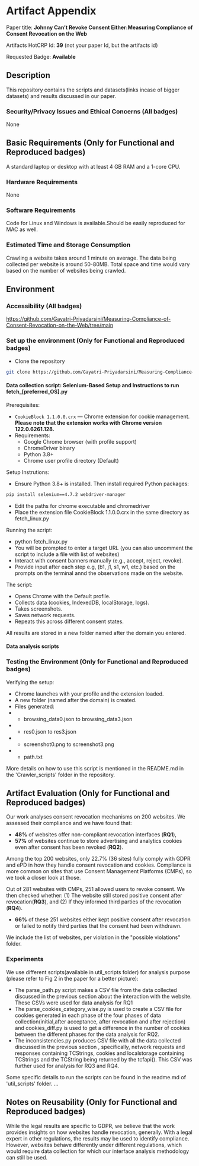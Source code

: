# Artifact Appendix

Paper title: **Johnny Can’t Revoke Consent Either:Measuring Compliance of Consent Revocation on the Web**

Artifacts HotCRP Id: **39** (not your paper Id, but the artifacts id)

Requested Badge: **Available**

## Description
This repository contains the scripts and datasets(links incase of bigger datasets) and results discussed in our paper. 

### Security/Privacy Issues and Ethical Concerns (All badges)
None

## Basic Requirements (Only for Functional and Reproduced badges)
A standard laptop or desktop with at least 4 GB RAM and a 1-core CPU.

### Hardware Requirements
None

### Software Requirements
Code for Linux and Windows is available.Should be easily reproduced for MAC as well. 

### Estimated Time and Storage Consumption
Crawling a website takes around 1 minute on average. The data being collected per website is around 50-80MB. Total space and time would vary based on the number of websites being crawled.  


## Environment 


### Accessibility (All badges)
https://github.com/Gayatri-Priyadarsini/Measuring-Compliance-of-Consent-Revocation-on-the-Web/tree/main


### Set up the environment (Only for Functional and Reproduced badges)

- Clone the repository
```bash
git clone https://github.com/Gayatri-Priyadarsini/Measuring-Compliance-of-Consent-Revocation-on-the-Web.git
```
#### Data collection script: Selenium-Based Setup and Instructions to run fetch_[preferred_OS].py

Prerequisites:
- `CookieBlock 1.1.0.0.crx` — Chrome extension for cookie management. **Please note that the extension works with Chrome version 122.0.6261.128.** 
- Requirements:
  - Google Chrome browser (with profile support)
  - ChromeDriver binary
  - Python 3.8+
  - Chrome user profile directory (Default)

Setup Instrutions: 
- Ensure Python 3.8+ is installed. Then install required Python packages:
```bash
pip install selenium==4.7.2 webdriver-manager
```
- Edit the paths for chrome executable and chromedriver
- Place the extension file CookieBlock 1.1.0.0.crx in the same directory as fetch_linux.py

Running the script:

- python fetch_linux.py
- You will be prompted to enter a target URL (you can also uncomment the script to include a file with list of websites)
- Interact with consent banners manually (e.g., accept, reject, revoke).
- Provide input after each step e.g, (b1, j1, s1, w1, etc.) based on the prompts on the terminal annd the observations made on the website. 

The script: 
- Opens Chrome with the Default profile.
- Collects data (cookies, IndexedDB, localStorage, logs).
- Takes screenshots.
- Saves network requests.
- Repeats this across different consent states.

All results are stored in a new folder named after the domain you entered.

#### Data analysis scripts

### Testing the Environment (Only for Functional and Reproduced badges)
Verifying the setup:
- Chrome launches with your profile and the extension loaded.
- A new folder (named after the domain) is created.
- Files generated:
- - browsing_data0.json to browsing_data3.json
- - res0.json to res3.json
- - screenshot0.png to screenshot3.png
- - path.txt

More details on how to use this script is mentioned in the README.md in the 'Crawler_scripts' folder in the repository. 

## Artifact Evaluation (Only for Functional and Reproduced badges)

Our work analyses consent revocation mechanisms on 200 websites. We assessed their compliance and we have found that: 
- **48%** of websites offer non-compliant revocation interfaces (**RQ1**), 
- **57%** of websites continue to store advertising and analytics cookies even after consent has been revoked (**RQ2**).

Among the top 200 websites, only 22.7% (36 sites) fully comply with GDPR and ePD in how they handle consent revocation and cookies. Compliance is more common on sites that use Consent Management Platforms (CMPs), so we took a closer look at those.

Out of 281 websites with CMPs, 251 allowed users to revoke consent. We then checked whether:
(1) The website still stored positive consent after revocation(**RQ3**), and (2) If they informed third parties of the revocation (**RQ4**).

- **66%** of these 251 websites either kept positive consent after revocation or failed to notify third parties that the consent had been withdrawn.

We include the list of websites, per violation in the "possible violations" folder. 

### Experiments 

We use different scripts(available in util_scripts folder) for analysis purpose (please refer to Fig 2 in the paper for a better picture): 
- The parse_path.py script makes a CSV file from the data collected discussed in the previous section about the interaction with the website. These CSVs were used for data analysis for RQ1 
- The parse_cookies_category_wise.py is used to create a CSV file for cookies generated in each phase of the four phases of data collection(initial,after acceptance, after revocation and after rejection) and cookies_diff.py is used to get a difference in the number of cookies between the different phases for the data analysis for RQ2.
- The inconsistencies.py produces CSV file with all the data collected discussed in the previous section , specifically, network requests and responses containing TCStrings, cookies and localstorage containing TCStrings and the TCString being returned by the tcfapi(). This CSV was further used for analysis for RQ3 and RQ4.

Some specific details to run the scripts can be found in the readme.md of 'util_scripts' folder. 
...


## Notes on Reusability (Only for Functional and Reproduced badges)

While the legal results are specific to GDPR, we believe that the work provides insights on how websites handle revocation, generally. With a legal expert in other regulations, the results may be used to identify compliance. However, websites behave differently under different regulations, which would require data collection for which our interface analysis methodology can still be used.
